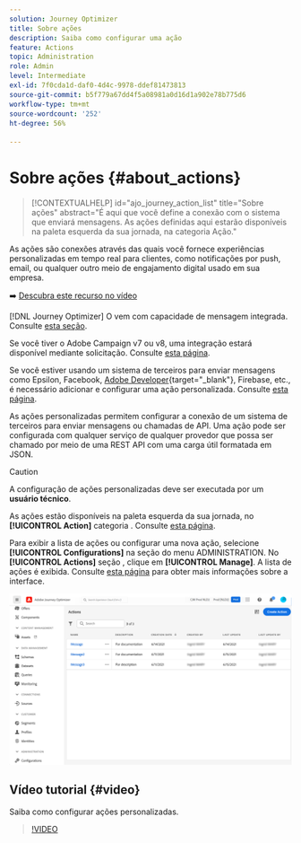 ```yaml
---
solution: Journey Optimizer
title: Sobre ações
description: Saiba como configurar uma ação
feature: Actions
topic: Administration
role: Admin
level: Intermediate
exl-id: 7f0cda1d-daf0-4d4c-9978-ddef81473813
source-git-commit: b5f779a67dd4f5a08981a0d16d1a902e78b775d6
workflow-type: tm+mt
source-wordcount: '252'
ht-degree: 56%

---
```


# Sobre ações {#about_actions}

>[!CONTEXTUALHELP]
>id="ajo_journey_action_list"
>title="Sobre ações"
>abstract="É aqui que você define a conexão com o sistema que enviará mensagens. As ações definidas aqui estarão disponíveis na paleta esquerda da sua jornada, na categoria Ação."

As ações são conexões através das quais você fornece experiências personalizadas em tempo real para clientes, como notificações por push, email,  ou qualquer outro meio de engajamento digital usado em sua empresa.

➡️ [Descubra este recurso no vídeo](#video)

[!DNL Journey Optimizer] O vem com capacidade de mensagem integrada. Consulte [esta seção](../messages/messages-in-journeys.md).

Se você tiver o Adobe Campaign v7 ou v8, uma integração estará disponível mediante solicitação. Consulte [esta página](../action/acc-action.md).

Se você estiver usando um sistema de terceiros para enviar mensagens como Epsilon, Facebook, [Adobe Developer](https://developer.adobe.com/){target=&quot;_blank&quot;}, Firebase, etc., é necessário adicionar e configurar uma ação personalizada. Consulte [esta página](../action/about-custom-action-configuration.md).

As ações personalizadas permitem configurar a conexão de um sistema de terceiros para enviar mensagens ou chamadas de API. Uma ação pode ser configurada com qualquer serviço de qualquer provedor que possa ser chamado por meio de uma REST API com uma carga útil formatada em JSON.

>[!CAUTION]
>
>A configuração de ações personalizadas deve ser executada por um **usuário técnico**.

As ações estão disponíveis na paleta esquerda da sua jornada, no **[!UICONTROL Action]** categoria . Consulte [esta página](../building-journeys/about-journey-activities.md#action-activities).

Para exibir a lista de ações ou configurar uma nova ação, selecione **[!UICONTROL Configurations]** na seção do menu ADMINISTRATION. No  **[!UICONTROL Actions]** seção , clique em **[!UICONTROL Manage]**. A lista de ações é exibida. Consulte [esta página](../start/user-interface.md) para obter mais informações sobre a interface.

![](assets/custom1.png)

## Vídeo tutorial {#video}

Saiba como configurar ações personalizadas.

>[!VIDEO](https://video.tv.adobe.com/v/334257?quality=12)
